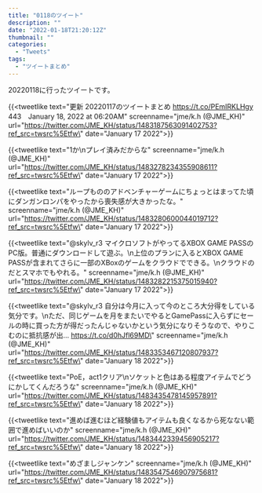 ```yaml
---
title: "0118のツイート"
description: ""
date: "2022-01-18T21:20:12Z"
thumbnail: ""
categories:
  - "Tweets"
tags:
  - "ツイートまとめ"
---
```

20220118に行ったツイートです。
<!--more-->
{{<tweetlike text=\"更新 20220117のツイートまとめ https://t.co/PEmIRKLHgy 443　January 18, 2022 at 06:20AM\" screenname=\"jme/k.h (@JME_KH)\" url=\"https://twitter.com/JME_KH/status/1483187563091402753?ref_src=twsrc%5Etfw\" date=\"January 17 2022\">}}

{{<tweetlike text=\"1か\nプレイ済みだからな\" screenname=\"jme/k.h (@JME_KH)\" url=\"https://twitter.com/JME_KH/status/1483278234355908611?ref_src=twsrc%5Etfw\" date=\"January 17 2022\">}}

{{<tweetlike text=\"ループもののアドベンチャーゲームにちょっとはまってた頃にダンガンロンパをやったから喪失感が大きかったな。\" screenname=\"jme/k.h (@JME_KH)\" url=\"https://twitter.com/JME_KH/status/1483280600044019712?ref_src=twsrc%5Etfw\" date=\"January 17 2022\">}}

{{<tweetlike text=\"@skylv_r3 マイクロソフトがやってるXBOX GAME PASSのPC版。普通にダウンロードして遊ぶ。\n上位のプランに入るとXBOX GAME PASSが含まれてさらに一部のXBoxのゲームをクラウドでできる。\nクラウドのだとスマホでもやれる。\" screenname=\"jme/k.h (@JME_KH)\" url=\"https://twitter.com/JME_KH/status/1483282215375015940?ref_src=twsrc%5Etfw\" date=\"January 17 2022\">}}

{{<tweetlike text=\"@skylv_r3 自分は今月に入って今のところ大分得をしている気分です。\nただ、同じゲームを月をまたいでやるとGamePassに入らずにセールの時に買った方が得だったんじゃないかという気分になりそうなので、やりこむのに抵抗感が出… https://t.co/d0hJfl69MD\" screenname=\"jme/k.h (@JME_KH)\" url=\"https://twitter.com/JME_KH/status/1483353467120807937?ref_src=twsrc%5Etfw\" date=\"January 18 2022\">}}

{{<tweetlike text=\"PoE，act1クリア\nソケットと色はある程度アイテムでどうにかしてくんだろうな\" screenname=\"jme/k.h (@JME_KH)\" url=\"https://twitter.com/JME_KH/status/1483435478145957891?ref_src=twsrc%5Etfw\" date=\"January 18 2022\">}}

{{<tweetlike text=\"進めば進むほど経験値もアイテムも良くなるから死なない範囲で進めばいいのか\" screenname=\"jme/k.h (@JME_KH)\" url=\"https://twitter.com/JME_KH/status/1483442339456905217?ref_src=twsrc%5Etfw\" date=\"January 18 2022\">}}

{{<tweetlike text=\"めざましジャンケン\" screenname=\"jme/k.h (@JME_KH)\" url=\"https://twitter.com/JME_KH/status/1483547546907975681?ref_src=twsrc%5Etfw\" date=\"January 18 2022\">}}

